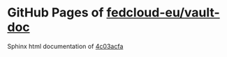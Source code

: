 GitHub Pages of [fedcloud-eu/vault-doc](https://github.com/fedcloud-eu/vault-doc.git)
===
Sphinx html documentation of [4c03acfa](https://github.com/fedcloud-eu/vault-doc/tree/4c03acfaaf3f816ec80e984613763359e8770912)
